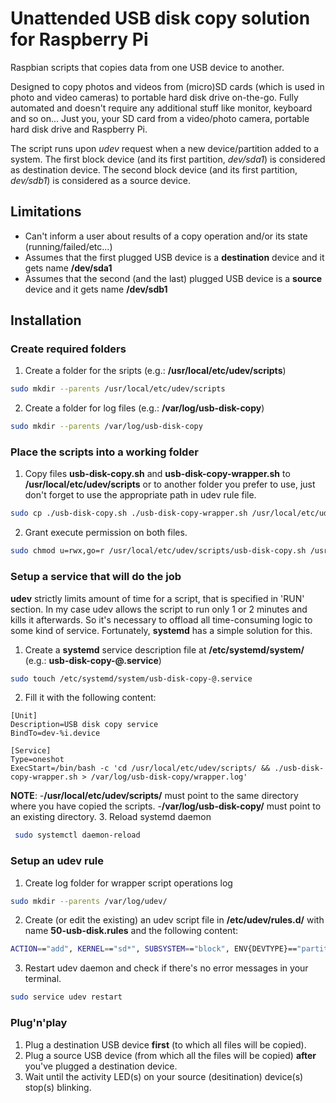 # Unattended USB disk copy solution for Raspberry Pi
Raspbian scripts that copies data from one USB device to another. 

Designed to copy photos and videos from (micro)SD cards (which is used in photo and video cameras) to portable hard disk drive on-the-go. Fully automated and doesn't require any additional stuff like monitor, keyboard and so on... Just you, your SD card from a video/photo camera, portable hard disk drive and Raspberry Pi.

The script runs upon *udev* request when a new device/partition added to a system.
The first block device (and its first partition, *dev/sda1*) is considered as destination device.
The second block device (and its first partition, *dev/sdb1*) is considered as a source device.


## Limitations
- Can't inform a user about results of a copy operation and/or its state (running/failed/etc...)
- Assumes that the first plugged USB device is a **destination** device and it gets name **/dev/sda1**
- Assumes that the second (and the last) plugged USB device is a **source** device and it gets name **/dev/sdb1**


## Installation

### Create required folders
1. Create a folder for the sripts (e.g.: **/usr/local/etc/udev/scripts**)
```bash
sudo mkdir --parents /usr/local/etc/udev/scripts
```
2. Create a folder for log files (e.g.: **/var/log/usb-disk-copy**)
```bash
sudo mkdir --parents /var/log/usb-disk-copy
```

### Place the scripts into a working folder
1. Copy files **usb-disk-copy.sh** and **usb-disk-copy-wrapper.sh** to **/usr/local/etc/udev/scripts** or to another folder you prefer to use, just don't forget to use the appropriate path in udev rule file.
```bash
sudo cp ./usb-disk-copy.sh ./usb-disk-copy-wrapper.sh /usr/local/etc/udev/scripts/
```
2. Grant execute permission on both files.
```bash
sudo chmod u=rwx,go=r /usr/local/etc/udev/scripts/usb-disk-copy.sh /usr/local/etc/udev/scripts/usb-disk-copy-wrapper.sh
```

### Setup a service that will do the job
**udev** strictly limits amount of time for a script, that is specified in 'RUN' section.
In my case udev allows the script to run only 1 or 2 minutes and kills it afterwards. 
So it's necessary to offload all time-consuming logic to some kind of service. Fortunately, **systemd** has a simple solution for this.
1. Create a **systemd** service description file at **/etc/systemd/system/** (e.g.: **usb-disk-copy-@.service**)
```bash
sudo touch /etc/systemd/system/usb-disk-copy-@.service
```
2. Fill it with the following content:
```text
[Unit]
Description=USB disk copy service
BindTo=dev-%i.device

[Service]
Type=oneshot
ExecStart=/bin/bash -c 'cd /usr/local/etc/udev/scripts/ && ./usb-disk-copy-wrapper.sh > /var/log/usb-disk-copy/wrapper.log'
```
**NOTE**: 
-**/usr/local/etc/udev/scripts/** must point to the same directory where you have copied the scripts.
-**/var/log/usb-disk-copy/** must point to an existing directory.
3. Reload systemd daemon
```bash
 sudo systemctl daemon-reload
```

### Setup an udev rule
1. Create log folder for wrapper script operations log
```bash
sudo mkdir --parents /var/log/udev/
```
2. Create (or edit the existing) an udev script file in **/etc/udev/rules.d/** with name **50-usb-disk.rules** and the following content:
```bash
ACTION=="add", KERNEL=="sd*", SUBSYSTEM=="block", ENV{DEVTYPE}=="partition", RUN+="/bin/systemctl --no-block start usb-disk-copy-@%k.service"
```
3. Restart udev daemon and check if there's no error messages in your terminal.
```bash
sudo service udev restart
```

### Plug'n'play
1. Plug a destination USB device **first** (to which all files will be copied).
2. Plug a source USB device (from which all the files will be copied) **after** you've plugged a destination device.
3. Wait until the activity LED(s) on your source (desitination) device(s) stop(s) blinking.
